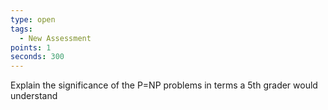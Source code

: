 ```yaml
---
type: open
tags:
  - New Assessment
points: 1
seconds: 300
---
```

Explain the significance of the P=NP problems in terms a 5th grader would understand
